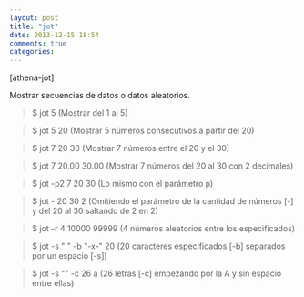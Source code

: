```yaml
---
layout: post
title: "jot"
date: 2013-12-15 18:54
comments: true
categories: 
---
```

[athena-jot]

Mostrar secuencias de datos o datos aleatorios.

>$ jot 5 (Mostrar del 1 al 5)

>$ jot 5 20 (Mostrar 5 números consecutivos a partir del 20)

>$ jot 7 20 30 (Mostrar 7 números entre el 20 y el 30)

>$ jot 7 20.00 30.00 (Mostrar 7 números del 20 al 30 con 2 decimales)

>$ jot -p2 7 20 30 (Lo mismo con el parámetro p)

>$ jot - 20 30 2 (Omitiendo el parámetro de la cantidad de números [-] y del 20 al 30 saltando de 2 en 2)

>$ jot -r 4 10000 99999 (4 números aleatorios entre los especificados)

>$ jot -s " " -b "-x-" 20 (20 caracteres especificados [-b] separados por un espacio [-s])

>$ jot -s "" -c 26 a (26 letras [-c] empezando por la A y sin espacio entre ellas)

